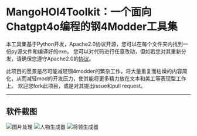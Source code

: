 # MangoHOI4Toolkit：一个面向Chatgpt4o编程的钢4Modder工具集
本工具集基于Python开发，Apache2.0协议开源，您可以在每个文件夹内找到一份py源文件和编译好的exe。
您可以对代码进行任意改动，但如若您对其重新分发，请确保您遵守Apache2.0的[协议](https://https://www.apache.org/licenses/LICENSE-2.0)。

此项目的愿景是尽可能减轻钢4modder的繁杂工作，将大量重复而枯燥的内容简化，从而减轻mod的开发压力，使其能将更多精力放在文本和美工等表现型工作上。
欢迎您fork此项目，或是对其提出issue和pull request。

---
## 软件截图
![图片处理](https://github.com/user-attachments/assets/46151608-54bc-4b45-a207-4205666467db)
![人物生成器](https://github.com/user-attachments/assets/3b1c1d60-063e-41d5-a735-a9f68e03c0bc)
![将领生成器](https://github.com/user-attachments/assets/cc997dfb-2a43-414b-97d6-24bb89dbb8d7)
